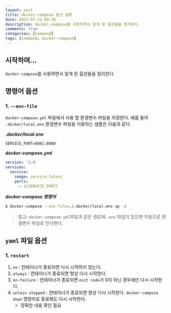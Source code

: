 ```yaml
---
layout: post
title: docker-compose 옵션 설명
date: 2023-07-12 09:30
description: docker-compose를 사용하면서 알게 된 옵션들을 정리한다.
comments: true
categories: [Command]
tags: [Command, docker-compose]
---
```


## 시작하며...
`docker-compose`를 사용하면서 알게 된 옵션들을 정리한다.

## 명령어 옵션
### 1. `--env-file`
`docker-compose.yml` 파일에서 사용 할 환경변수 파일을 지정한다.
예를 들어 `.docker/local.env` 환경변수 파일을 이용하는 샘플은 다음과 같다.

***.docker/local.env***
```dotenv
SERVICE_PORT=8081:8080
```

***docker-compose.yml***
```yaml
version: '3.8'
services:
  service:
    image: service:latest
    ports:
      - ${SERVICE_PORT}
```

***docker-compose 명령어***
```bash
$ docker-compose --env-file=./.docker/local.env up -d
```
> 참고:
> `docker-compose.yml`파일과 같은 경로에 `.env` 파일이 있으면 자동으로 환경변수 파일로 인식한다.


## `yaml` 파일 옵션

### 1. `restart`
1. `no` : 컨테이너가 종료되면 다시 시작하지 않는다.
2. `always` : 컨테이너가 종료되면 항상 다시 시작한다.
3. `on-failure` : 컨테이너가 종료되면 `exit code`가 0이 아닌 경우에만 다시 시작한다.
4. `unless-stopped` : 컨테이너가 종료되면 항상 다시 시작한다. `docker-compose down` 명령어로 종료해도 다시 시작한다.
   * 정확한 내용 확인 필요
